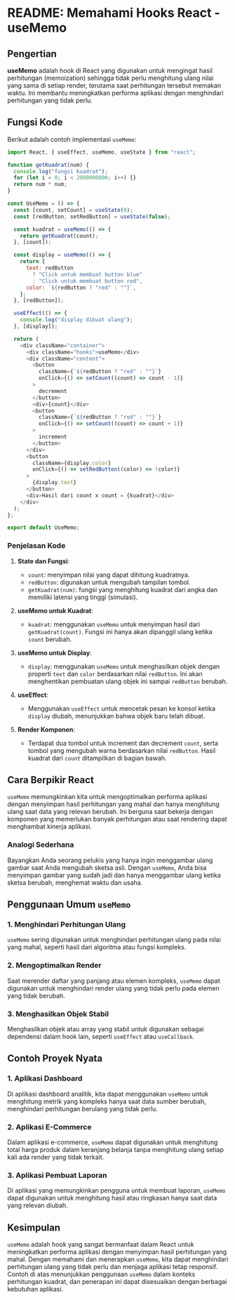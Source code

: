 # README: Memahami Hooks React - useMemo

## Pengertian

**useMemo** adalah hook di React yang digunakan untuk mengingat hasil perhitungan (memoization) sehingga tidak perlu menghitung ulang nilai yang sama di setiap render, terutama saat perhitungan tersebut memakan waktu. Ini membantu meningkatkan performa aplikasi dengan menghindari perhitungan yang tidak perlu.

## Fungsi Kode

Berikut adalah contoh implementasi `useMemo`:

```javascript
import React, { useEffect, useMemo, useState } from "react";

function getKuadrat(num) {
  console.log("fungsi kuadrat");
  for (let i = 0; i < 2000000000; i++) {}
  return num * num;
}

const UseMemo = () => {
  const [count, setCount] = useState(0);
  const [redButton, setRedButton] = useState(false);

  const kuadrat = useMemo(() => {
    return getKuadrat(count);
  }, [count]);

  const display = useMemo(() => {
    return {
      text: redButton
        ? "Click untuk membuat button blue"
        : "Click untuk membuat button red",
      color: `${redButton ? "red" : ""}`,
    };
  }, [redButton]);

  useEffect(() => {
    console.log("display dibuat ulang");
  }, [display]);

  return (
    <div className="container">
      <div className="hooks">useMemo</div>
      <div className="content">
        <button
          className={`${redButton ? "red" : ""}`}
          onClick={() => setCount((count) => count - 1)}
        >
          decrement
        </button>
        <div>{count}</div>
        <button
          className={`${redButton ? "red" : ""}`}
          onClick={() => setCount((count) => count + 1)}
        >
          increment
        </button>
      </div>
      <button
        className={display.color}
        onClick={() => setRedButton((color) => !color)}
      >
        {display.text}
      </button>
      <div>Hasil dari count x count = {kuadrat}</div>
    </div>
  );
};

export default UseMemo;
```

### Penjelasan Kode

1. **State dan Fungsi**:

   - `count`: menyimpan nilai yang dapat dihitung kuadratnya.
   - `redButton`: digunakan untuk mengubah tampilan tombol.
   - `getKuadrat(num)`: fungsi yang menghitung kuadrat dari angka dan memiliki latensi yang tinggi (simulasi).

2. **useMemo untuk Kuadrat**:

   - `kuadrat`: menggunakan `useMemo` untuk menyimpan hasil dari `getKuadrat(count)`. Fungsi ini hanya akan dipanggil ulang ketika `count` berubah.

3. **useMemo untuk Display**:

   - `display`: menggunakan `useMemo` untuk menghasilkan objek dengan properti `text` dan `color` berdasarkan nilai `redButton`. Ini akan menghentikan pembuatan ulang objek ini sampai `redButton` berubah.

4. **useEffect**:

   - Menggunakan `useEffect` untuk mencetak pesan ke konsol ketika `display` diubah, menunjukkan bahwa objek baru telah dibuat.

5. **Render Komponen**:
   - Terdapat dua tombol untuk increment dan decrement `count`, serta tombol yang mengubah warna berdasarkan nilai `redButton`. Hasil kuadrat dari `count` ditampilkan di bagian bawah.

## Cara Berpikir React

`useMemo` memungkinkan kita untuk mengoptimalkan performa aplikasi dengan menyimpan hasil perhitungan yang mahal dan hanya menghitung ulang saat data yang relevan berubah. Ini berguna saat bekerja dengan komponen yang memerlukan banyak perhitungan atau saat rendering dapat menghambat kinerja aplikasi.

### Analogi Sederhana

Bayangkan Anda seorang pelukis yang hanya ingin menggambar ulang gambar saat Anda mengubah sketsa asli. Dengan `useMemo`, Anda bisa menyimpan gambar yang sudah jadi dan hanya menggambar ulang ketika sketsa berubah, menghemat waktu dan usaha.

## Penggunaan Umum `useMemo`

### 1. Menghindari Perhitungan Ulang

`useMemo` sering digunakan untuk menghindari perhitungan ulang pada nilai yang mahal, seperti hasil dari algoritma atau fungsi kompleks.

### 2. Mengoptimalkan Render

Saat merender daftar yang panjang atau elemen kompleks, `useMemo` dapat digunakan untuk menghindari render ulang yang tidak perlu pada elemen yang tidak berubah.

### 3. Menghasilkan Objek Stabil

Menghasilkan objek atau array yang stabil untuk digunakan sebagai dependensi dalam hook lain, seperti `useEffect` atau `useCallback`.

## Contoh Proyek Nyata

### 1. Aplikasi Dashboard

Di aplikasi dashboard analitik, kita dapat menggunakan `useMemo` untuk menghitung metrik yang kompleks hanya saat data sumber berubah, menghindari perhitungan berulang yang tidak perlu.

### 2. Aplikasi E-Commerce

Dalam aplikasi e-commerce, `useMemo` dapat digunakan untuk menghitung total harga produk dalam keranjang belanja tanpa menghitung ulang setiap kali ada render yang tidak terkait.

### 3. Aplikasi Pembuat Laporan

Di aplikasi yang memungkinkan pengguna untuk membuat laporan, `useMemo` dapat digunakan untuk menghitung hasil atau ringkasan hanya saat data yang relevan diubah.

## Kesimpulan

`useMemo` adalah hook yang sangat bermanfaat dalam React untuk meningkatkan performa aplikasi dengan menyimpan hasil perhitungan yang mahal. Dengan memahami dan menerapkan `useMemo`, kita dapat menghindari perhitungan ulang yang tidak perlu dan menjaga aplikasi tetap responsif. Contoh di atas menunjukkan penggunaan `useMemo` dalam konteks perhitungan kuadrat, dan penerapan ini dapat disesuaikan dengan berbagai kebutuhan aplikasi.
